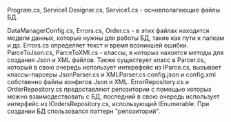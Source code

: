 Program.cs, Service1.Designer.cs, Service1.cs - основполагающие файлы БД.

DataManagerConfig.cs, Errors.cs, Order.cs - в этих файлах находятся модели данных, которые нужны для работы БД, такие как пути к папкам и др.
Errors.cs определяет текст и время возникшей ошибки.
ParceToJson.cs, ParceToXMl.cs - классы, в которых нахоятся методы для создания Json и XML файлов.
Также существует класс в Parcer.cs, который в свою очередь использует интерефейс из IParce.cs, вызывает классы-парсеры JsonParser.cs и XMLParser.cs
config.json и config.xml собственно файлы конфигов Json и XML.
ErrorRepository.cs и OrderRepository.cs предоставляют репозитории с помощью которых можно взаимодествовать с БД, последний в свою очередь использует интерфейс из IOrdersRepository.cs, использующий IEnumerable<T>.
При создании БД спользовался паттерн "репозиторий". 
